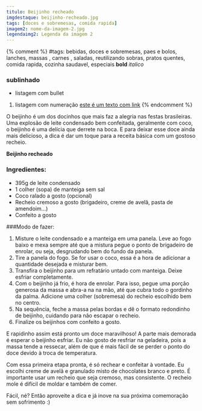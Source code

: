 ```yaml
---
titulo: Beijinho recheado
imgdestaque: beijinho-recheado.jpg
tags: [doces e sobremesas, comida rapida]
imagem2: nome-da-imagem-2.jpg
legendaimg2: Legenda da imagem 2
---
```

{% comment %}
#tags: bebidas, doces e sobremesas, paes e bolos, lanches, massas , carnes , saladas, reutilizando sobras, pratos quentes, comida rapida, cozinha saudavel, especiais
**bold**
*italico*
### sublinhado
* listagem com bullet
1. listagem com numeração
[este é um texto com link](https://www.enderecodolink.com)
{% endcomment %}

O beijinho é um dos docinhos que mais faz a alegria nas festas brasileiras. Uma explosão de leite condensado bem confeitada, geralmente com coco, o beijinho é uma delícia que derrete na boca. E para deixar esse doce ainda mais delicioso, a dica é dar um toque para a receita básica com um gostoso recheio. 

**Beijinho recheado**

### Ingredientes:

* 395g de leite condensado
* 1 colher (sopa) de manteiga sem sal
* Coco ralado a gosto (opcional)
* Recheio cremoso a gosto (brigadeiro, creme de avelã, pasta de amendoim...)
* Confeito a gosto

###Modo de fazer:

1. Misture o leite condensado e a manteiga em uma panela. Leve ao fogo baixo e mexa sempre até que a mistura pegue o ponto de brigadeiro de enrolar, ou seja, desgrudando bem do fundo da panela. 
2. Tire a panela do fogo. Se for usar o coco, essa é a hora de adicionar a quantidade desejada e misturar bem. 
3. Transfira o beijinho para um refratário untado com manteiga. Deixe esfriar completamente. 
4. Com o beijinho já frio, é hora de enrolar. Para isso, pegue uma porção generosa da massa e abra-a na na mão, até que cubra todo o gordinho da palma. Adicione uma colher (sobremesa) do recheio escolhido bem no centro. 
5. Na sequência, feche a massa pelas bordas e dê o formato redondinho de beijinho, cuidando para não escapar o recheio. 
6. Finalize os beijinhos com confeito a gosto. 

E rapidinho assim está pronto um doce maravilhoso! A parte mais demorada é esperar o beijinho esfriar. Eu não gosto de resfriar na geladeira, pois a massa tende a ressecar, além de que é mais fácil de se perder o ponto do doce devido à troca de temperatura. 

Com essa primeira etapa pronta, é só rechear e confeitar à vontade. Eu escolhi creme de avelã e granulado misto de chocolates branco e preto. É importante usar um recheio que seja cremoso, mas consistente. O recheio mole é difícil de moldar e também de comer. 

Fácil, né?
Então aproveite a dica e já inove na sua próxima comemoração sem sofrimento :)
